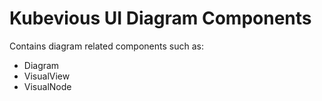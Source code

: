 # Kubevious UI Diagram Components

Contains diagram related components such as:
- Diagram
- VisualView
- VisualNode